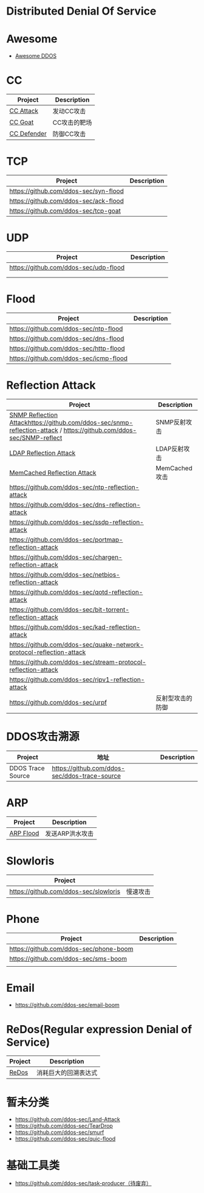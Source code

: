 # Distributed Denial Of Service

# Awesome

- [Awesome DDOS](https://github.com/ddos-sec/awesome-ddos)



# CC

| Project                                                | Description  |
| ------------------------------------------------------ | ------------ |
| [CC Attack](https://github.com/ddos-sec/cc-attack)     | 发动CC攻击   |
| [CC Goat](https://github.com/ddos-sec/cc-goat)         | CC攻击的靶场 |
| [CC Defender](https://github.com/ddos-sec/cc-defender) | 防御CC攻击   |



# TCP

| Project                               | Description |
| ------------------------------------- | ----------- |
| https://github.com/ddos-sec/syn-flood |             |
| https://github.com/ddos-sec/ack-flood |             |
| https://github.com/ddos-sec/tcp-goat  |             |



# UDP

| Project                               | Description |
| ------------------------------------- | ----------- |
| https://github.com/ddos-sec/udp-flood |             |
|                                       |             |
|                                       |             |



# Flood

| Project                                | Description |
| -------------------------------------- | ----------- |
| https://github.com/ddos-sec/ntp-flood  |             |
| https://github.com/ddos-sec/dns-flood  |             |
| https://github.com/ddos-sec/http-flood |             |
| https://github.com/ddos-sec/icmp-flood |             |



# Reflection Attack

| Project                                                      | Description      |
| ------------------------------------------------------------ | ---------------- |
| [SNMP Reflection Attack]()https://github.com/ddos-sec/snmp-reflection-attack / https://github.com/ddos-sec/SNMP-reflect | SNMP反射攻击     |
| [LDAP Reflection Attack](https://github.com/ddos-sec/ldap-reflection-attack) | LDAP反射攻击     |
| [MemCached Reflection Attack](https://github.com/ddos-sec/memcached-reflection-attack) | MemCached攻击    |
| https://github.com/ddos-sec/ntp-reflection-attack            |                  |
| https://github.com/ddos-sec/dns-reflection-attack            |                  |
| https://github.com/ddos-sec/ssdp-reflection-attack           |                  |
| https://github.com/ddos-sec/portmap-reflection-attack        |                  |
| https://github.com/ddos-sec/chargen-reflection-attack        |                  |
| https://github.com/ddos-sec/netbios-reflection-attack        |                  |
| https://github.com/ddos-sec/qotd-reflection-attack           |                  |
| https://github.com/ddos-sec/bit-torrent-reflection-attack    |                  |
| https://github.com/ddos-sec/kad-reflection-attack            |                  |
| https://github.com/ddos-sec/quake-network-protocol-reflection-attack |                  |
| https://github.com/ddos-sec/stream-protocol-reflection-attack |                  |
| https://github.com/ddos-sec/ripv1-reflection-attack          |                  |
| https://github.com/ddos-sec/urpf                             | 反射型攻击的防御 |

# DDOS攻击溯源 

| Project           | 地址                                          | Description |
| ----------------- | --------------------------------------------- | ----------- |
| DDOS Trace Source | https://github.com/ddos-sec/ddos-trace-source |             |



# ARP

| Project                                            | Description     |
| -------------------------------------------------- | --------------- |
| [ARP Flood](https://github.com/ddos-sec/arp-flood) | 发送ARP洪水攻击 |



# Slowloris

| Project                               |          |
| ------------------------------------- | -------- |
| https://github.com/ddos-sec/slowloris | 慢速攻击 |



# Phone

| Project                                | Description |
| -------------------------------------- | ----------- |
| https://github.com/ddos-sec/phone-boom |             |
| https://github.com/ddos-sec/sms-boom   |             |
|                                        |             |



# Email 

- https://github.com/ddos-sec/email-boom



# ReDos(Regular expression Denial of Service)

| Project                                    | Description          |
| ------------------------------------------ | -------------------- |
| [ReDos](https://github.com/ddos-sec/redos) | 消耗巨大的回溯表达式 |



# 暂未分类

- https://github.com/ddos-sec/Land-Attack
- https://github.com/ddos-sec/TearDrop
- https://github.com/ddos-sec/smurf
- https://github.com/ddos-sec/quic-flood



# 基础工具类

- https://github.com/ddos-sec/task-producer（待废弃）







